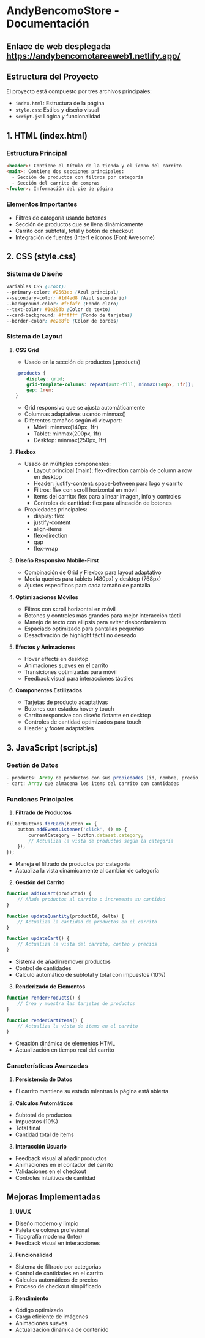 # AndyBencomoStore - Documentación

## Enlace de web desplegada https://andybencomotareaweb1.netlify.app/

## Estructura del Proyecto

El proyecto está compuesto por tres archivos principales:
- `index.html`: Estructura de la página
- `style.css`: Estilos y diseño visual
- `script.js`: Lógica y funcionalidad

## 1. HTML (index.html)

### Estructura Principal
```html
<header>: Contiene el título de la tienda y el ícono del carrito
<main>: Contiene dos secciones principales:
  - Sección de productos con filtros por categoría
  - Sección del carrito de compras
<footer>: Información del pie de página
```

### Elementos Importantes
- Filtros de categoría usando botones
- Sección de productos que se llena dinámicamente
- Carrito con subtotal, total y botón de checkout
- Integración de fuentes (Inter) e íconos (Font Awesome)

## 2. CSS (style.css)

### Sistema de Diseño
```css
Variables CSS (:root):
--primary-color: #2563eb (Azul principal)
--secondary-color: #1d4ed8 (Azul secundario)
--background-color: #f8fafc (Fondo claro)
--text-color: #1e293b (Color de texto)
--card-background: #ffffff (Fondo de tarjetas)
--border-color: #e2e8f0 (Color de bordes)
```

### Sistema de Layout
1. **CSS Grid**
   - Usado en la sección de productos (.products)
   ```css
   .products {
       display: grid;
       grid-template-columns: repeat(auto-fill, minmax(140px, 1fr));
       gap: 1rem;
   }
   ```
   - Grid responsivo que se ajusta automáticamente
   - Columnas adaptativas usando minmax()
   - Diferentes tamaños según el viewport:
     * Móvil: minmax(140px, 1fr)
     * Tablet: minmax(200px, 1fr)
     * Desktop: minmax(250px, 1fr)

2. **Flexbox**
   - Usado en múltiples componentes:
     * Layout principal (main): flex-direction cambia de column a row en desktop
     * Header: justify-content: space-between para logo y carrito
     * Filtros: flex con scroll horizontal en móvil
     * Items del carrito: flex para alinear imagen, info y controles
     * Controles de cantidad: flex para alineación de botones
   - Propiedades principales:
     * display: flex
     * justify-content
     * align-items
     * flex-direction
     * gap
     * flex-wrap

3. **Diseño Responsivo Mobile-First**
   - Combinación de Grid y Flexbox para layout adaptativo
   - Media queries para tablets (480px) y desktop (768px)
   - Ajustes específicos para cada tamaño de pantalla

4. **Optimizaciones Móviles**
   - Filtros con scroll horizontal en móvil
   - Botones y controles más grandes para mejor interacción táctil
   - Manejo de texto con ellipsis para evitar desbordamiento
   - Espaciado optimizado para pantallas pequeñas
   - Desactivación de highlight táctil no deseado

3. **Efectos y Animaciones**
   - Hover effects en desktop
   - Animaciones suaves en el carrito
   - Transiciones optimizadas para móvil
   - Feedback visual para interacciones táctiles

4. **Componentes Estilizados**
   - Tarjetas de producto adaptativas
   - Botones con estados hover y touch
   - Carrito responsive con diseño flotante en desktop
   - Controles de cantidad optimizados para touch
   - Header y footer adaptables

## 3. JavaScript (script.js)

### Gestión de Datos
```javascript
- products: Array de productos con sus propiedades (id, nombre, precio, categoría, imagen)
- cart: Array que almacena los items del carrito con cantidades
```

### Funciones Principales

1. **Filtrado de Productos**
```javascript
filterButtons.forEach(button => {
    button.addEventListener('click', () => {
        currentCategory = button.dataset.category;
        // Actualiza la vista de productos según la categoría
    });
});
```
- Maneja el filtrado de productos por categoría
- Actualiza la vista dinámicamente al cambiar de categoría

2. **Gestión del Carrito**
```javascript
function addToCart(productId) {
    // Añade productos al carrito o incrementa su cantidad
}

function updateQuantity(productId, delta) {
    // Actualiza la cantidad de productos en el carrito
}

function updateCart() {
    // Actualiza la vista del carrito, conteo y precios
}
```
- Sistema de añadir/remover productos
- Control de cantidades
- Cálculo automático de subtotal y total con impuestos (10%)

3. **Renderizado de Elementos**
```javascript
function renderProducts() {
    // Crea y muestra las tarjetas de productos
}

function renderCartItems() {
    // Actualiza la vista de items en el carrito
}
```
- Creación dinámica de elementos HTML
- Actualización en tiempo real del carrito

### Características Avanzadas

1. **Persistencia de Datos**
- El carrito mantiene su estado mientras la página está abierta

2. **Cálculos Automáticos**
- Subtotal de productos
- Impuestos (10%)
- Total final
- Cantidad total de items

3. **Interacción Usuario**
- Feedback visual al añadir productos
- Animaciones en el contador del carrito
- Validaciones en el checkout
- Controles intuitivos de cantidad

## Mejoras Implementadas

1. **UI/UX**
- Diseño moderno y limpio
- Paleta de colores profesional
- Tipografía moderna (Inter)
- Feedback visual en interacciones

2. **Funcionalidad**
- Sistema de filtrado por categorías
- Control de cantidades en el carrito
- Cálculos automáticos de precios
- Proceso de checkout simplificado

3. **Rendimiento**
- Código optimizado
- Carga eficiente de imágenes
- Animaciones suaves
- Actualización dinámica de contenido
